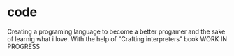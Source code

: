 # code
 Creating a programing language to become a better progamer and the sake of learnig what i love. With the help of "Crafting interpreters" book
 WORK IN PROGRESS
